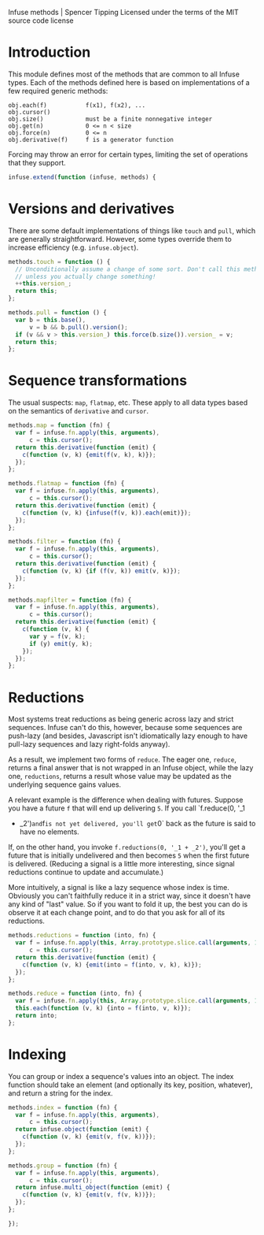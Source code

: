 Infuse methods | Spencer Tipping
Licensed under the terms of the MIT source code license

# Introduction

This module defines most of the methods that are common to all Infuse types.
Each of the methods defined here is based on implementations of a few required
generic methods:

    obj.each(f)           f(x1), f(x2), ...
    obj.cursor()
    obj.size()            must be a finite nonnegative integer
    obj.get(n)            0 <= n < size
    obj.force(n)          0 <= n
    obj.derivative(f)     f is a generator function

Forcing may throw an error for certain types, limiting the set of operations
that they support.

```js
infuse.extend(function (infuse, methods) {
```

# Versions and derivatives

There are some default implementations of things like `touch` and `pull`, which
are generally straightforward. However, some types override them to increase
efficiency (e.g. `infuse.object`).

```js
methods.touch = function () {
  // Unconditionally assume a change of some sort. Don't call this method
  // unless you actually change something!
  ++this.version_;
  return this;
};
```

```js
methods.pull = function () {
  var b = this.base(),
      v = b && b.pull().version();
  if (v && v > this.version_) this.force(b.size()).version_ = v;
  return this;
};
```

# Sequence transformations

The usual suspects: `map`, `flatmap`, etc. These apply to all data types based
on the semantics of `derivative` and `cursor`.

```js
methods.map = function (fn) {
  var f = infuse.fn.apply(this, arguments),
      c = this.cursor();
  return this.derivative(function (emit) {
    c(function (v, k) {emit(f(v, k), k)});
  });
};
```

```js
methods.flatmap = function (fn) {
  var f = infuse.fn.apply(this, arguments),
      c = this.cursor();
  return this.derivative(function (emit) {
    c(function (v, k) {infuse(f(v, k)).each(emit)});
  });
};
```

```js
methods.filter = function (fn) {
  var f = infuse.fn.apply(this, arguments),
      c = this.cursor();
  return this.derivative(function (emit) {
    c(function (v, k) {if (f(v, k)) emit(v, k)});
  });
};
```

```js
methods.mapfilter = function (fn) {
  var f = infuse.fn.apply(this, arguments),
      c = this.cursor();
  return this.derivative(function (emit) {
    c(function (v, k) {
      var y = f(v, k);
      if (y) emit(y, k);
    });
  });
};
```

# Reductions

Most systems treat reductions as being generic across lazy and strict
sequences. Infuse can't do this, however, because some sequences are push-lazy
(and besides, Javascript isn't idiomatically lazy enough to have pull-lazy
sequences and lazy right-folds anyway).

As a result, we implement two forms of `reduce`. The eager one, `reduce`,
returns a final answer that is not wrapped in an Infuse object, while the lazy
one, `reductions`, returns a result whose value may be updated as the
underlying sequence gains values.

A relevant example is the difference when dealing with futures. Suppose you
have a future `f` that will end up delivering `5`. If you call `f.reduce(0, '_1
+ _2')` and `f` is not yet delivered, you'll get `0` back as the future is said
to have no elements.

If, on the other hand, you invoke `f.reductions(0, '_1 + _2')`, you'll get a
future that is initially undelivered and then becomes `5` when the first future
is delivered. (Reducing a signal is a little more interesting, since signal
reductions continue to update and accumulate.)

More intuitively, a signal is like a lazy sequence whose index is time.
Obviously you can't faithfully reduce it in a strict way, since it doesn't have
any kind of "last" value. So if you want to fold it up, the best you can do is
observe it at each change point, and to do that you ask for all of its
reductions.

```js
methods.reductions = function (into, fn) {
  var f = infuse.fn.apply(this, Array.prototype.slice.call(arguments, 1)),
      c = this.cursor();
  return this.derivative(function (emit) {
    c(function (v, k) {emit(into = f(into, v, k), k)});
  });
};
```

```js
methods.reduce = function (into, fn) {
  var f = infuse.fn.apply(this, Array.prototype.slice.call(arguments, 1));
  this.each(function (v, k) {into = f(into, v, k)});
  return into;
};
```

# Indexing

You can group or index a sequence's values into an object. The index function
should take an element (and optionally its key, position, whatever), and return
a string for the index.

```js
methods.index = function (fn) {
  var f = infuse.fn.apply(this, arguments),
      c = this.cursor();
  return infuse.object(function (emit) {
    c(function (v, k) {emit(v, f(v, k))});
  });
};
```

```js
methods.group = function (fn) {
  var f = infuse.fn.apply(this, arguments),
      c = this.cursor();
  return infuse.multi_object(function (emit) {
    c(function (v, k) {emit(v, f(v, k))});
  });
};
```

```js
});

```
